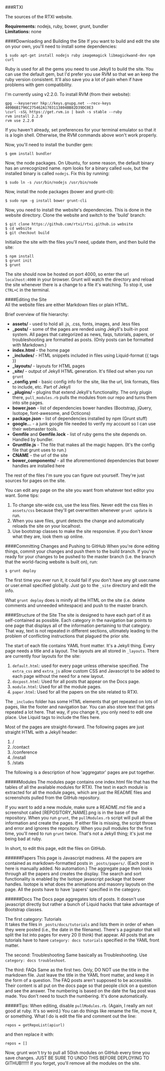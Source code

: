 ###RTXI  

The sources of the RTXI website. 

**Requirements:** nodejs, ruby, bower, grunt, bundler  
**Limitations:** none  

####Downloading and Building the Site
If you want to build and edit the site on your own, you'll need to install some dependencies:  
````
$ sudo apt-get install nodejs ruby imagemagick libmagickwand-dev npm curl
````

Ruby is used for all the gems you need to use Jekyll to build the site. You can use the default gem, but I'd prefer you use RVM so that we an keep the ruby version consistent. It'll also save you a lot of pain when if have problems with gem compatibility.  

I'm currently using v2.2.0. To install RVM (from their website): 
````
gpg --keyserver hkp://keys.gnupg.net --recv-keys 409B6B1796C275462A1703113804BB82D39DC0E3
\curl -sSL https://get.rvm.io | bash -s stable --ruby
rvm install 2.2.0
rvm use 2.2.0
````

If you haven't already, set preferences for your terminal emulator so that it is a login shell. Otherwise, the RVM commands above won't work properly.  

Now, you'll need to install the bundler gem:  
````
$ gem install bundler
````

Now, the node packages. On Ubuntu, for some reason, the default binary has an unrecognized name. npm looks for a binary called `node`, but the installed binary is called `nodejs`. Fix this by running:  
````
$ sudo ln -s /usr/bin/nodejs /usr/bin/node
````

Now, install the node packages (bower and grunt-cli):  
````
$ sudo npm -g install bower grunt-cli
````
  

Now, you need to install the website's dependencies. This is done in the website directory. Clone the website and switch to the 'build' branch:  
````
$ git clone https://github.com/rtxi/rtxi.github.io website
$ cd website
$ git checkout build
````

Initialize the site with the files you'll need, update them, and then build the site:  
````
$ npm install
$ grunt init
$ grunt
````

The site should now be hosted on port 4000, so enter the url `localhost:4000` in your browser. Grunt will watch the directory and reload the site whenever there is a change to a file it's watching. To stop it, use `CTRL+C` in the terminal.  

####Editing the Site  
All the website files are either Markdown files or plain HTML.  

Brief overview of file hierarchy:  
 * **assets/** - used to hold all .js, .css, fonts, images, and .less files  
 * **_posts/** - some of the pages are rended using Jekyll's built-in post system. All pages that categorized as news, faqs, tutorials, papers, or troubleshooting are formatted as posts. (Only posts can be formatted with Markdown.)  
 * **index.html** - the home page  
 * **_includes/** - HTML snippets included in files using Liquid-format {{ tags }}  
 * **_layouts/** - layouts for HTML pages  
 * **_site/** - output of Jekyll HTML generation. It's filled out when you run `grunt`  
 * **_config.yml** - basic config info for the site, like the url, link formats, files to include, etc. Part of Jekyll  
 * **_plugins/** - plugins that extend Jekyll's functionality. The only plugin there, `pull_modules.rb` pulls the modules from our repo and turns them into site pages.  
 * **bower.json** - list of dependencies bower handles (Bootstrap, jQuery, Isotope, font-awesome, and Octicons)  
 * **package.json** - list of dependencies installed by npm (Grunt stuff)  
 *  **google...** - a junk google file needed to verify my account so I can use their webmaster tools.  
 * **Gemfile** and **Gemfile.lock** - list of ruby gems the site depends on. Handled by bundler.  
 * **Gruntfile.js** - The file that makes all the magic happen. (It's the config file that grunt uses to run.)  
 * **CNAME** - the url of the site
 * **bower_components/** - all the aforementioned dependencies that bower handles are installed here  

The rest of the files I'm sure you can figure out yourself. They're just sources for pages on the site.  

You can edit any page on the site you want from whatever text editor you want. Some tips:  
1. To change site-wide css, use the less files. Never edit the css files in `assets/css` because they'll get overwritten whenever `grunt update` is run.  
2. When you save files, grunt detects the change and automatically reloads the site on your localhost.  
3. Use bootstrap classes to make the site responsive. If you don't know what they are, look them up online.  

####Committing Changes and Pushing to GitHub
When you're done editing things, commit your changes and push them to the build branch. If you're ready for your changes to be pushed to the master branch (i.e. the branch that the world-facing website is built on), run:
````
$ grunt deploy
````

The first time you ever run it, it could fail if you don't have any git user.name or user.email specified globally. Just go to the `_site` directory and edit the info.  

What `grunt deploy` does is minify all the HTML on the site (i.e. delete comments and unneeded whitespace) and push to the master branch.  

####Structure of the Site
The site is designed to have each part of it as self-contained as possible. Each category in the navigation bar points to one page that displays all of the information pertaining to that category. That way, text is not repeated in different sections, ultimately leading to the problem of conflicting instructions that plagued the prior site.  

The start of each file contains YAML front matter. It's a Jekyll thing. Every page needs a title and a layout. The layouts are all stored in `_layouts`. There are currently four layouts for the site:  
1. `default.html`: used for every page unless otherwise specified. The `extra_css` and `extra_js` allow custom CSS and Javascript to be added to each page without the need for a new layout.  
2. `docpost.html`: Used for all posts that appear on the Docs page. 
3. `module.html`: Used for all the module pages.  
4. `paper.html`: Used for all the papers on the site related to RTXI.  

The `_includes` folder has some HTML elements that get repeated on lots of pages, like the footer and navigation bar. You can also store text that gets repeated a lot here. That way, if you change it, you only need to edit one place. Use Liquid tags to include the files here.  

Most of the pages are straight-forward. The following pages are just straight HTML with a Jekyll header:   
1. /
2. /contact
3. /conference
4. /install
5. /stats

The following is a description of how 'aggregator' pages are put together. 

#####Modules
The modules page contains one index.html file that has the tables of all the available modules for RTXI. The text in each module is extracted for all the module pages, which are just the README files and screenshots pulled from the GitHub repository.  

If you want to add a new module, make sure a README.md file and a screenshot called [REPOSITORY_NAME].png is in the base of the repository. When you run `grunt`, the `pullModules.rb` script will pull all the information and create the pages. If either file is missing, the script throws and error and ignores the repository. When you pull modules for the first time, you'll need to run `grunt` twice. That's not a Jekyll thing; it's just me being bad at ruby.  

In short, to edit this page, edit the files on GitHub.  

######Papers
This page is Javascript madness. All the papers are contained as markdown-formatted posts in `_posts/papers/`. (Each post in here is manually added. No automation.) The aggregate page then looks through all the papers and creates the display. The search and sort functionality is enabled by the Isotope javascript package that bower handles. Isotope is what does the animations and masonry layouts on the page. All the posts have to have 'papers' specified in the category.  

######Docs
The Docs page aggregates lots of posts. It doesn't use javascript directly but rather a bunch of Liquid hacks that take advantage of Bootstrap classes. 

The first category: Tutorials  
It takes the files in `_posts/docs/tutorials` and lists them in order of when they were posted (i.e., the date in the filename). There's a paginator that will split the list into pages for every 20 (I think) that appear. All posts that are tutorials have to have `category: docs tutorials` specified in the YAML front matter.  

The second: Troubleshooting
Same basically as Troubleshooting. Use `category: docs troubleshoot`. 

The third: FAQs
Same as the first two. Only, DO NOT use the title in the markdown file. Just leave the title in the YAML front matter, and keep it in the form of a question. The FAQ posts aren't supposed to be accessible. Their content is all put on the docs page so that people click on a question and see the answer. The numbering is based on the date the faq post was made. You don't need to touch the numbering. It's done automatically.  


  

#####Tips: 
When editing, disable `pullModules.rb`. (Again, I really am not good at ruby. It's so weird.)  You can do things like rename the file, move it, or something. What I do is edit the file and comment out the line:
````
repos = getRepoList(apiurl)
````
and then replace it with: 
````
repos = []
````

Now, grunt won't try to pull all 50ish modules on GitHub every time you save changes. JUST BE SURE TO UNDO THIS BEFORE DEPLOYING TO GITHUB!!!!!!  If you forget, you'll remove all the modules on the site.  
